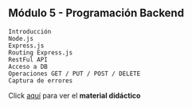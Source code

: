 ## Módulo 5 - Programación Backend
```
Introducción
Node.js
Express.js
Routing Express.js
RestFul API
Acceso a DB
Operaciones GET / PUT / POST / DELETE
Captura de errores
```
 Click [aquí](https://docs.google.com/presentation/d/1VnpyKTl2zMsabWL_VEm2EWzZ1vvPxedKOOyNcRKFjEw/editLinks) para ver el **material didáctico**
